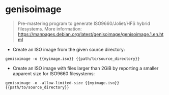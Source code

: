 # genisoimage

> Pre-mastering program to generate ISO9660/Joliet/HFS hybrid filesystems.
> More information: <https://manpages.debian.org/latest/genisoimage/genisoimage.1.en.html>

- Create an ISO image from the given source directory:

`genisoimage -o {{myimage.iso}} {{path/to/source_directory}}`

- Create an ISO image with files larger than 2GiB by reporting a smaller apparent size for ISO9660 filesystems:

`genisoimage -o -allow-limited-size {{myimage.iso}} {{path/to/source_directory}}`
